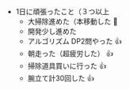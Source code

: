 - 1日に頑張ったこと（３つ以上
	- 大掃除進めた（本移動した 💖
	- 開発少し進めた
	- アルゴリズム DP2問やった 👍
	- 朝走った（超疲労した） 👍
	- 掃除道具買いに行った 👍
	- 腕立て計30回した 👍